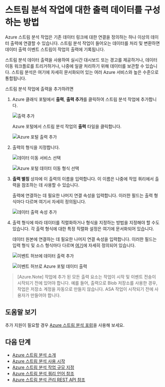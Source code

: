 <properties 
	pageTitle="스트림 분석 작업에 대한 출력 데이터를 구성하는 방법 | Microsoft Azure" 
	description="스트림 분석 작업에 대한 출력 구성 | 학습 경로 세그먼트."
	keywords="데이터 출력, 데이터 이동"
	documentationCenter=""
	services="stream-analytics"
	authors="jeffstokes72" 
	manager="jhubbard" 
	editor="cgronlun"/>

<tags 
	ms.service="stream-analytics" 
	ms.devlang="na" 
	ms.topic="article" 
	ms.tgt_pltfrm="na" 
	ms.workload="data-services" 
	ms.date="07/27/2016" 
	ms.author="jeffstok"/>

# 스트림 분석 작업에 대한 출력 데이터를 구성하는 방법

Azure 스트림 분석 작업은 기존 데이터 링크에 대한 연결을 정의하는 하나 이상의 데이터 출력에 연결할 수 있습니다. 스트림 분석 작업이 들어오는 데이터를 처리 및 변환하면 데이터 출력 이벤트 스트림이 작업의 출력에 기록됩니다.

스트림 분석 데이터 출력을 사용하여 실시간 대시보드 또는 경고를 제공하거나, 데이터 이동 워크플로를 트리거하거나, 나중에 일괄 처리하기 위해 데이터를 보관할 수 있습니다. 스트림 분석은 여기에 자세히 문서화되어 있는 여러 Azure 서비스와 높은 수준으로 통합됩니다.

스트림 분석 작업에 출력을 추가하려면

1. Azure 클래식 포털에서 **출력**, **출력 추가**를 클릭하여 스트림 분석 작업에 추가합니다.

    ![출력 추가](./media/stream-analytics-add-outputs/1-stream-analytics-add-outputs.png)

    Azure 포털에서 스트림 분석 작업의 **출력** 타일을 클릭합니다.

    ![Azure 포털 출력 추가](./media/stream-analytics-add-outputs/5-stream-analytics-add-outputs.png)

2. 출력의 형식을 지정합니다.

    ![데이터 이동 서비스 선택](./media/stream-analytics-add-outputs/2-stream-analytics-add-outputs.png)

    ![Azure 포털 데이터 이동 형식 선택](./media/stream-analytics-add-outputs/6-stream-analytics-add-outputs.png)

3. **출력 별칭** 상자에 이 출력의 이름을 입력합니다. 이 이름은 나중에 작업 쿼리에서 출력을 참조하는 데 사용할 수 있습니다.
    
    출력에 연결하는 데 필요한 나머지 연결 속성을 입력합니다. 이러한 필드는 출력 형식마다 다르며 여기서 자세히 정의됩니다.

    ![데이터 출력 속성 추가](./media/stream-analytics-add-outputs/3-stream-analytics-add-outputs.png)

4. 출력 형식에 따라 데이터를 직렬화하거나 형식을 지정하는 방법을 지정해야 할 수도 있습니다. 각 출력 형식에 대한 특정 직렬화 설정은 여기에 문서화되어 있습니다.

    데이터 원본에 연결하는 데 필요한 나머지 연결 속성을 입력합니다. 이러한 필드는 입력 형식 및 소스 형식마다 다르며 [여기](stream-analytics-create-a-job.md)에 자세히 정의되어 있습니다.

    ![이벤트 허브에 데이터 출력 추가](./media/stream-analytics-add-outputs/4-stream-analytics-add-outputs.png)

    ![이벤트 허브로 Azure 포털 데이터 출력](./media/stream-analytics-add-outputs/7-stream-analytics-add-outputs.png)

> [Azure.Note] 작업에 추가 된 모든 출력 요소는 작업이 시작 및 이벤트 전송이 시작되기 전에 있어야 합니다. 예를 들어, 출력으로 Blob 저장소를 사용한 경우, 작업은 저장소 계정을 자동으로 만들지 않습니다. ASA 작업이 시작되기 전에 사용자가 만들어야 합니다.

## 도움말 보기
추가 지원이 필요할 경우 [Azure 스트림 분석 포럼](https://social.msdn.microsoft.com/Forums/ko-KR/home?forum=AzureStreamAnalytics)을 사용해 보세요.

## 다음 단계

- [Azure 스트림 분석 소개](stream-analytics-introduction.md)
- [Azure 스트림 분석 사용 시작](stream-analytics-get-started.md)
- [Azure 스트림 분석 작업 규모 지정](stream-analytics-scale-jobs.md)
- [Azure 스트림 분석 쿼리 언어 참조](https://msdn.microsoft.com/library/azure/dn834998.aspx)
- [Azure 스트림 분석 관리 REST API 참조](https://msdn.microsoft.com/library/azure/dn835031.aspx)

<!---HONumber=AcomDC_0914_2016-->